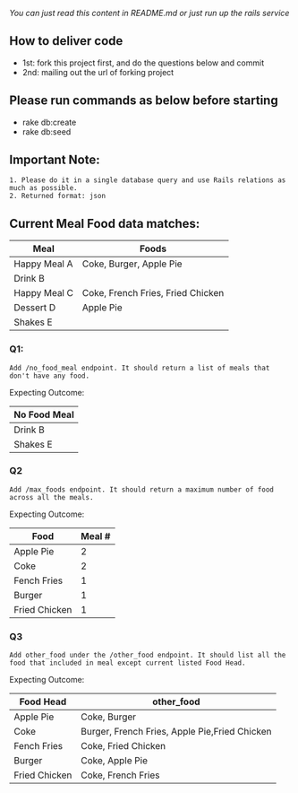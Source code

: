 _You can just read this content in README.md or just run up the rails service_

## How to deliver code
* 1st: fork this project first, and do the questions below and commit
* 2nd: mailing out the url of forking project

## Please run commands as below before starting
* rake db:create
* rake db:seed

## Important Note:
	1. Please do it in a single database query and use Rails relations as much as possible.
	2. Returned format: json

## Current Meal Food data matches:

|Meal          |Foods                                |
|--------------|-------------------------------------|
|Happy Meal A  |Coke, Burger, Apple Pie              |
|Drink B       |
|Happy Meal C  |Coke, French Fries, Fried Chicken    |
|Dessert D     |Apple Pie                            |
|Shakes E      |



### Q1:
	Add /no_food_meal endpoint. It should return a list of meals that don't have any food. 

Expecting Outcome:

|No Food Meal       |
|-------------------|
|Drink B            |
|Shakes E           |


### Q2
	Add /max_foods endpoint. It should return a maximum number of food across all the meals.

Expecting Outcome:

|Food          |Meal #  |
|--------------|--------|
|Apple Pie     |2       |
|Coke          |2       |
|Fench Fries   |1       |
|Burger        |1       |
|Fried Chicken |1       |


### Q3
	Add other_food under the /other_food endpoint. It should list all the food that included in meal except current listed Food Head.

Expecting Outcome:

|Food Head     |other_food                                   |
|--------------|---------------------------------------------|
|Apple Pie     |Coke, Burger                                 |
|Coke          |Burger, French Fries, Apple Pie,Fried Chicken|
|Fench Fries   |Coke, Fried Chicken                          |
|Burger        |Coke, Apple Pie                              |
|Fried Chicken |Coke, French Fries                           |


